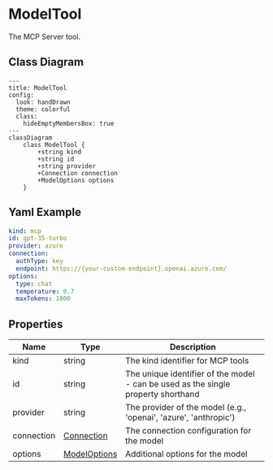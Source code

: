 # ModelTool

The MCP Server tool.

## Class Diagram

```mermaid
---
title: ModelTool
config:
  look: handDrawn
  theme: colorful
  class:
    hideEmptyMembersBox: true
---
classDiagram
    class ModelTool {
        +string kind
        +string id
        +string provider
        +Connection connection
        +ModelOptions options
    }
```



## Yaml Example

```yaml
kind: mcp
id: gpt-35-turbo
provider: azure
connection:
  authType: key
  endpoint: https://{your-custom-endpoint}.openai.azure.com/
options:
  type: chat
  temperature: 0.7
  maxTokens: 1000

```




## Properties

| Name | Type | Description |
| ---- | ---- | ----------- |
| kind | string | The kind identifier for MCP tools  |
| id | string | The unique identifier of the model - can be used as the single property shorthand  |
| provider | string | The provider of the model (e.g., &#39;openai&#39;, &#39;azure&#39;, &#39;anthropic&#39;)  |
| connection | [Connection](Connection.md) | The connection configuration for the model  |
| options | [ModelOptions](ModelOptions.md) | Additional options for the model  |



